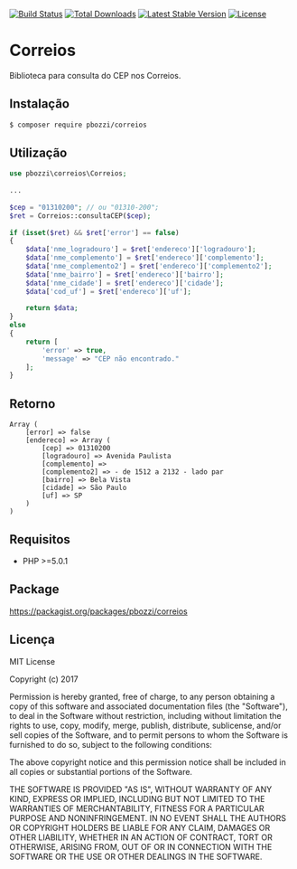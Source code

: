 [![Build Status](https://travis-ci.org/pbozzi/correios.svg?branch=master)](https://travis-ci.org/pbozzi/correios)
[![Total Downloads](https://poser.pugx.org/pbozzi/correios/downloads)](https://packagist.org/packages/pbozzi/correios)
[![Latest Stable Version](https://poser.pugx.org/pbozzi/correios/v/stable)](https://packagist.org/packages/pbozzi/correios)
[![License](https://poser.pugx.org/pbozzi/correios/license)](https://packagist.org/packages/pbozzi/correios)

# Correios

Biblioteca para consulta do CEP nos Correios.

## Instalação

```sh
$ composer require pbozzi/correios

```

## Utilização

```php
use pbozzi\correios\Correios;
 
...
 
$cep = "01310200"; // ou "01310-200";
$ret = Correios::consultaCEP($cep);
 
if (isset($ret) && $ret['error'] == false)
{
    $data['nme_logradouro'] = $ret['endereco']['logradouro'];
    $data['nme_complemento'] = $ret['endereco']['complemento'];
    $data['nme_complemento2'] = $ret['endereco']['complemento2'];
    $data['nme_bairro'] = $ret['endereco']['bairro'];
    $data['nme_cidade'] = $ret['endereco']['cidade'];
    $data['cod_uf'] = $ret['endereco']['uf'];
 
    return $data;
}
else
{
    return [
        'error' => true,
        'message' => "CEP não encontrado."
    ];
}
```

## Retorno

```
Array ( 
    [error] => false
    [endereco] => Array ( 
        [cep] => 01310200 
        [logradouro] => Avenida Paulista 
        [complemento] => 
        [complemento2] => - de 1512 a 2132 - lado par 
        [bairro] => Bela Vista 
        [cidade] => São Paulo 
        [uf] => SP 
    ) 
)
```

## Requisitos

- PHP >=5.0.1

## Package

https://packagist.org/packages/pbozzi/correios

## Licença

MIT License

Copyright (c) 2017 

Permission is hereby granted, free of charge, to any person obtaining a copy
of this software and associated documentation files (the "Software"), to deal
in the Software without restriction, including without limitation the rights
to use, copy, modify, merge, publish, distribute, sublicense, and/or sell
copies of the Software, and to permit persons to whom the Software is
furnished to do so, subject to the following conditions:

The above copyright notice and this permission notice shall be included in all
copies or substantial portions of the Software.

THE SOFTWARE IS PROVIDED "AS IS", WITHOUT WARRANTY OF ANY KIND, EXPRESS OR
IMPLIED, INCLUDING BUT NOT LIMITED TO THE WARRANTIES OF MERCHANTABILITY,
FITNESS FOR A PARTICULAR PURPOSE AND NONINFRINGEMENT. IN NO EVENT SHALL THE
AUTHORS OR COPYRIGHT HOLDERS BE LIABLE FOR ANY CLAIM, DAMAGES OR OTHER
LIABILITY, WHETHER IN AN ACTION OF CONTRACT, TORT OR OTHERWISE, ARISING FROM,
OUT OF OR IN CONNECTION WITH THE SOFTWARE OR THE USE OR OTHER DEALINGS IN THE
SOFTWARE.
